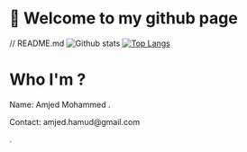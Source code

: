 # 👋 Welcome to my github page
// README.md
![Github stats](https://github-readme-stats.vercel.app/api?username=Amjedd&theme=highcontrast&show_icons=true&count_private=true)
 [![Top Langs](https://github-readme-stats.vercel.app/api/top-langs/?username=Amjedd&layout=compact&theme=radical)](https://github.com/Amjedd/github-readme-stats)


# Who I'm ?
<p> Name: Amjed Mohammed .</p>
<p> Contact: amjed.hamud@gmail.com</p>.






  
  


